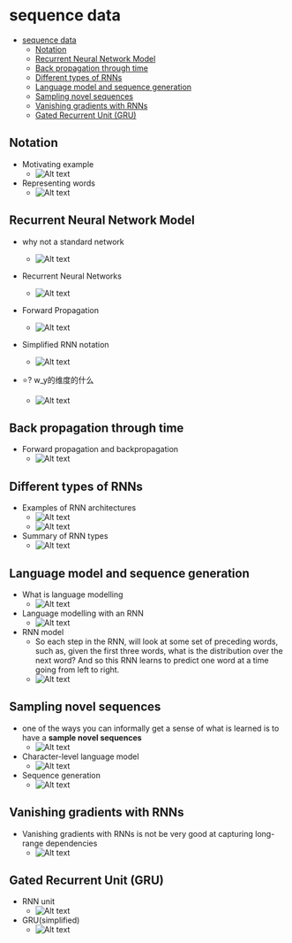 # sequence data

- [sequence data](#sequence-data)
  - [Notation](#notation)
  - [Recurrent Neural Network Model](#recurrent-neural-network-model)
  - [Back propagation through time](#back-propagation-through-time)
  - [Different types of RNNs](#different-types-of-rnns)
  - [Language model and sequence generation](#language-model-and-sequence-generation)
  - [Sampling novel sequences](#sampling-novel-sequences)
  - [Vanishing gradients with RNNs](#vanishing-gradients-with-rnns)
  - [Gated Recurrent Unit (GRU)](#gated-recurrent-unit-gru)

## Notation

- Motivating example
  - ![Alt text](images/image-252.png)
- Representing words
  - ![Alt text](images/image-253.png)

## Recurrent Neural Network Model

- why not a standard network
  - ![Alt text](images/image-254.png)
- Recurrent Neural Networks
  - ![Alt text](images/image-255.png)
- Forward Propagation
  - ![Alt text](images/image-256.png)
- Simplified RNN notation
  - ![Alt text](images/image-258.png)

- ⭐? w_y的维度的什么
  - ![Alt text](images/image-257.png)

## Back propagation through time

- Forward propagation and backpropagation
  - ![Alt text](images/image-259.png)

## Different types of RNNs

- Examples of RNN architectures
  - ![Alt text](images/image-260.png)
  - ![Alt text](images/image-261.png)
- Summary of RNN types
  - ![Alt text](images/image-262.png)

## Language model and sequence generation

- What is language modelling
  - ![Alt text](images/image-263.png)
- Language modelling with an RNN
  - ![Alt text](images/image-264.png)
- RNN model
  - So each step in the RNN, will look at some set of preceding words, such as, given the first three words, what is the distribution over the next word? And so this RNN learns to predict one word at a time going from left to right.
  - ![Alt text](images/image-265.png)

## Sampling novel sequences

- one of the ways you can informally get a sense of what is learned is to have a **sample novel sequences**
  - ![Alt text](images/image-266.png)
- Character-level language model
  - ![Alt text](images/image-267.png)
- Sequence generation
  - ![Alt text](images/image-268.png)

## Vanishing gradients with RNNs

- Vanishing gradients with RNNs is not be very good at capturing long-range dependencies
  - ![Alt text](images/image-269.png)

## Gated Recurrent Unit (GRU)

- RNN unit
  - ![Alt text](images/image-270.png)
- GRU(simplified)
  - ![Alt text](images/image-271.png)
